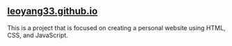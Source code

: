 ## [leoyang33.github.io](https://leoyang33.github.io)
This is a project that is focused on creating a personal website using HTML, CSS, and JavaScript.